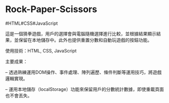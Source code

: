 # Rock-Paper-Scissors
#HTML#CSS#JavaScript


這是一個猜拳遊戲，用戶的選擇會與電腦隨機選擇進行比較，並根據結果顯示結果，並保留在本地儲存中。此外也提供重置分數和自動玩遊戲的按鈕功能。

使用技術：HTML, CSS, JavaScript 

主要成果：

–	透過熟練運用DOM操作、事件處理、陣列遍歷、條件判斷等運用技巧，將遊戲邏輯實現。

–	運用本地儲存（localStorage）功能來保留用戶的分數統計數據，即使重載頁面也不會丟失。
